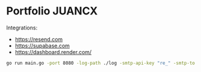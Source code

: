 # Portfolio JUANCX

Integrations:

* https://resend.com
* https://supabase.com
* https://dashboard.render.com/

```bash
go run main.go -port 8080 -log-path ./log -smtp-api-key "re_" -smtp-to "example.juancx@gmail.com" -supabase_url "https://sdadadadadada.supabase.co" -supabase-api-key "eyJ..." 
```